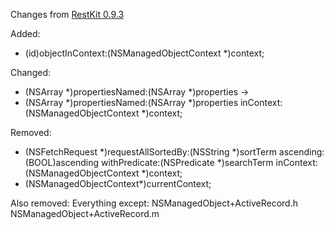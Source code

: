 Changes from [RestKit 0.9.3](https://github.com/RestKit/RestKit/tree/0.9.3)

Added:

  + (id)objectInContext:(NSManagedObjectContext *)context;

Changed:
  
  + (NSArray *)propertiesNamed:(NSArray *)properties ->
  + (NSArray *)propertiesNamed:(NSArray *)properties inContext:(NSManagedObjectContext *)context;
  
Removed:

  + (NSFetchRequest *)requestAllSortedBy:(NSString *)sortTerm ascending:(BOOL)ascending withPredicate:(NSPredicate *)searchTerm inContext:(NSManagedObjectContext *)context;
  + (NSManagedObjectContext*)currentContext;
  

Also removed: Everything except:
  NSManagedObject+ActiveRecord.h
  NSManagedObject+ActiveRecord.m